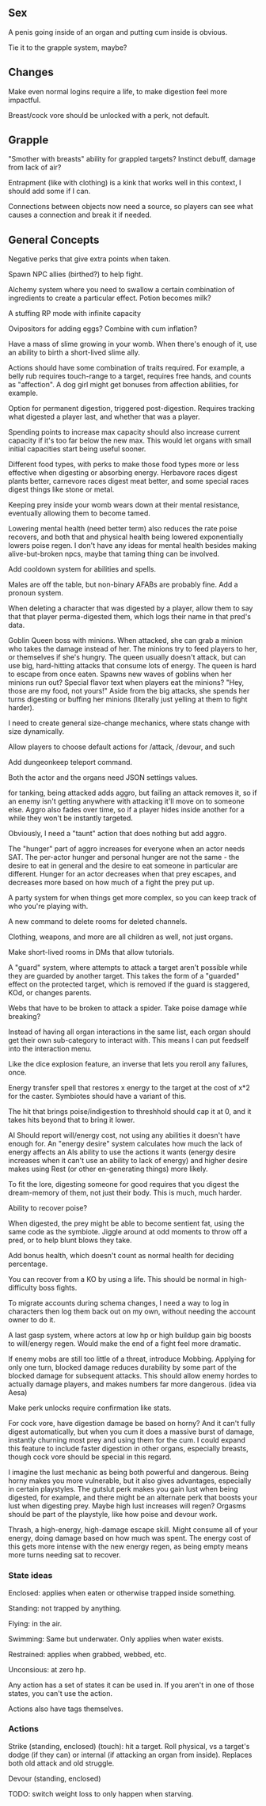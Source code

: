 ## Sex

A penis going inside of an organ and putting cum inside is obvious.

Tie it to the grapple system, maybe?

## Changes

Make even normal logins require a life, to make digestion feel more impactful.

Breast/cock vore should be unlocked with a perk, not default.

## Grapple

"Smother with breasts" ability for grappled targets? Instinct debuff, damage
from lack of air?

Entrapment (like with clothing) is a kink that works well in this context, I
should add some if I can.

Connections between objects now need a source, so players can see what causes a
connection and break it if needed.

## General Concepts

Negative perks that give extra points when taken.

Spawn NPC allies (birthed?) to help fight.

Alchemy system where you need to swallow a certain combination of ingredients to
create a particular effect. Potion becomes milk?

A stuffing RP mode with infinite capacity

Ovipositors for adding eggs? Combine with cum inflation?

Have a mass of slime growing in your womb. When there's enough of it, use an
ability to birth a short-lived slime ally.

Actions should have some combination of traits required. For example, a belly
rub requires touch-range to a target, requires free hands, and counts as
"affection". A dog girl might get bonuses from affection abilities, for example.

Option for permanent digestion, triggered post-digestion. Requires tracking what
digested a player last, and whether that was a player.

Spending points to increase max capacity should also increase current capacity
if it's too far below the new max. This would let organs with small initial
capacities start being useful sooner.

Different food types, with perks to make those food types more or less effective
when digesting or absorbing energy. Herbavore races digest plants better,
carnevore races digest meat better, and some special races digest things like
stone or metal.

Keeping prey inside your womb wears down at their mental resistance, eventually
allowing them to become tamed.

Lowering mental health (need better term) also reduces the rate poise recovers,
and both that and physical health being lowered exponentially lowers poise
regen. I don't have any ideas for mental health besides making alive-but-broken
npcs, maybe that taming thing can be involved.

Add cooldown system for abilities and spells.

Males are off the table, but non-binary AFABs are probably fine. Add a pronoun
system.

When deleting a character that was digested by a player, allow them to say that
that player perma-digested them, which logs their name in that pred's data.

Goblin Queen boss with minions. When attacked, she can grab a minion who takes
the damage instead of her. The minions try to feed players to her, or themselves
if she's hungry. The queen usually doesn't attack, but can use big, hard-hitting
attacks that consume lots of energy. The queen is hard to escape from once
eaten. Spawns new waves of goblins when her minions run out? Special flavor text
when players eat the minions? "Hey, those are my food, not yours!" Aside from
the big attacks, she spends her turns digesting or buffing her minions
(literally just yelling at them to fight harder).

I need to create general size-change mechanics, where stats change with size
dynamically.

Allow players to choose default actions for /attack, /devour, and such

Add dungeonkeep teleport command.

Both the actor and the organs need JSON settings values.

for tanking, being attacked adds aggro, but failing an attack removes it, so if
an enemy isn't getting anywhere with attacking it'll move on to someone else.
Aggro also fades over time, so if a player hides inside another for a while they
won't be instantly targeted.

Obviously, I need a "taunt" action that does nothing but add aggro.

The "hunger" part of aggro increases for everyone when an actor needs SAT. The
per-actor hunger and personal hunger are not the same - the desire to eat in
general and the desire to eat someone in particular are different. Hunger for an
actor decreases when that prey escapes, and decreases more based on how much of
a fight the prey put up.

A party system for when things get more complex, so you can keep track of who
you're playing with.

A new command to delete rooms for deleted channels.

Clothing, weapons, and more are all children as well, not just organs.

Make short-lived rooms in DMs that allow tutorials.

A "guard" system, where attempts to attack a target aren't possible while they
are guarded by another target. This takes the form of a "guarded" effect on the
protected target, which is removed if the guard is staggered, KOd, or changes
parents.

Webs that have to be broken to attack a spider. Take poise damage while
breaking?

Instead of having all organ interactions in the same list, each organ should get
their own sub-category to interact with. This means I can put feedself into the
interaction menu.

Like the dice explosion feature, an inverse that lets you reroll any failures,
once.

Energy transfer spell that restores x energy to the target at the cost of x*2
for the caster. Symbiotes should have a variant of this.

The hit that brings poise/indigestion to threshhold should cap it at 0, and it
takes hits beyond that to bring it lower.

AI Should report will/energy cost, not using any abilities it doesn't have
enough for. An "energy desire" system calculates how much the lack of energy
affects an AIs ability to use the actions it wants (energy desire increases when
it can't use an ability to lack of energy) and higher desire makes using Rest
(or other en-generating things) more likely.

To fit the lore, digesting someone for good requires that you digest the
dream-memory of them, not just their body. This is much, much harder.

Ability to recover poise?

When digested, the prey might be able to become sentient fat, using the same
code as the symbiote. Jiggle around at odd moments to throw off a pred, or to
help blunt blows they take.

Add bonus health, which doesn't count as normal health for deciding percentage.

You can recover from a KO by using a life. This should be normal in
high-difficulty boss fights.

To migrate accounts during schema changes, I need a way to log in characters
then log them back out on my own, without needing the account owner to do it.

A last gasp system, where actors at low hp or high buildup gain big boosts to
will/energy regen. Would make the end of a fight feel more dramatic.

If enemy mobs are still too little of a threat, introduce Mobbing. Applying for
only one turn, blocked damage reduces durability by some part of the blocked
damage for subsequent attacks. This should allow enemy hordes to actually damage
players, and makes numbers far more dangerous. (idea via Aesa)

Make perk unlocks require confirmation like stats.

For cock vore, have digestion damage be based on horny? And it can't fully
digest automatically, but when you cum it does a massive burst of damage,
instantly churning most prey and using them for the cum. I could expand this
feature to include faster digestion in other organs, especially breasts, though
cock vore should be special in this regard.

I imagine the lust mechanic as being both powerful and dangerous. Being horny
makes you more vulnerable, but it also gives advantages, especially in certain
playstyles. The gutslut perk makes you gain lust when being digested, for
example, and there might be an alternate perk that boosts your lust when
digesting prey. Maybe high lust increases will regen? Orgasms should be part of
the playstyle, like how poise and devour work.

Thrash, a high-energy, high-damage escape skill. Might consume all of your
energy, doing damage based on how much was spent. The energy cost of this gets
more intense with the new energy regen, as being empty means more turns needing
sat to recover.

### State ideas

Enclosed: applies when eaten or otherwise trapped inside something.

Standing: not trapped by anything.

Flying: in the air.

Swimming: Same but underwater. Only applies when water exists.

Restrained: applies when grabbed, webbed, etc.

Unconsious: at zero hp.

Any action has a set of states it can be used in. If you aren't in one of those
states, you can't use the action.

Actions also have tags themselves. 

### Actions

Strike (standing, enclosed) (touch): hit a target. Roll physical, vs a target's
dodge (if they can) or internal (if attacking an organ from inside). Replaces
both old attack and old struggle.

Devour (standing, enclosed)

TODO: switch weight loss to only happen when starving.